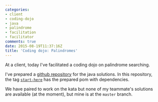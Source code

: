 ```yaml
---
categories:
- client
- coding-dojo
- java
- palindrome
- facilitation
- facilitator
comments: true
date: 2015-08-19T11:37:16Z
title: 'Coding dojo: Palindromes'
---
```


At a client, today I've facilitated a coding dojo on palindrome searching.

I've prepared a [github repository](https://github.com/alvarogarcia7/palindromes-searcher-kata-java) for the java solutions. In this repository, the tag [``start-here``](https://github.com/alvarogarcia7/palindromes-searcher-kata-java/tree/start-here) has the prepared pom with dependencies.

We have paired to work on the kata but none of my teammate's solutions are available (at the moment), but mine is at the ``master`` branch.